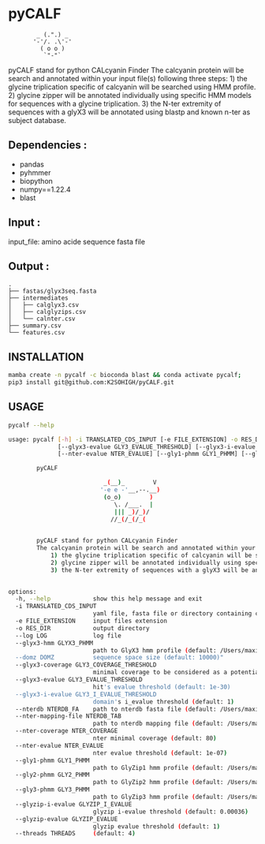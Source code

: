 # pyCALF

            _ (.".) _    
           '-'/. .\'-'   
             ( o o )     
              `"-"`  


pyCALF stand for python CALcyanin Finder
The calcyanin protein will be search and annotated within your input file(s) following three steps:
    1) the glycine triplication specific of calcyanin will be searched using HMM profile.
    2) glycine zipper will be annotated individually using specific HMM models for sequences with a glycine triplication.
    3) the N-ter extremity of sequences with a glyX3 will be annotated using blastp and known n-ter as subject database.
    
    
## Dependencies :
- pandas
- pyhmmer
- biopython
- numpy==1.22.4
- blast 


## Input :

input_file: amino acide sequence fasta file

## Output :

```
.
├── fastas/glyx3seq.fasta
├── intermediates
│   ├── calglyx3.csv
│   ├── calglyzips.csv
│   └── calnter.csv
├── summary.csv
└── features.csv
```

## INSTALLATION

```bash
mamba create -n pycalf -c bioconda blast && conda activate pycalf;
pip3 install git@github.com:K2SOHIGH/pyCALF.git
```

## USAGE

```bash
pycalf --help
```

```bash
usage: pycalf [-h] -i TRANSLATED_CDS_INPUT [-e FILE_EXTENSION] -o RES_DIR [--log LOG] [--glyx3-hmm GLYX3_PHMM] [--domz DOMZ] [--glyx3-coverage GLY3_COVERAGE_THRESHOLD]
              [--glyx3-evalue GLY3_EVALUE_THRESHOLD] [--glyx3-i-evalue GLY3_I_EVALUE_THRESHOLD] [--nterdb NTERDB_FA] [--nter-mapping-file NTERDB_TAB] [--nter-coverage NTER_COVERAGE]
              [--nter-evalue NTER_EVALUE] [--gly1-phmm GLY1_PHMM] [--gly2-phmm GLY2_PHMM] [--gly3-phmm GLY3_PHMM] [--glyzip-i-evalue GLYZIP_I_EVALUE] [--glyzip-evalue GLYZIP_EVALUE] [--threads THREADS]

        pyCALF

                           _(__)_        V
                          '-e e -'__,--.__)
                           (o_o)        ) 
                              \. /___.  |
                              ||| _)/_)/
                             //_(/_(/_(

                        
        pyCALF stand for python CALcyanin Finder
        The calcyanin protein will be search and annotated within your input file(s) following three steps:
            1) the glycine triplication specific of calcyanin will be searched using HMM profile.
            2) glycine zipper will be annotated individually using specific HMM models for sequences with a glycine triplication.
            3) the N-ter extremity of sequences with a glyX3 will be annotated using blastp and known n-ter as subject database.
        

options:
  -h, --help            show this help message and exit
  -i TRANSLATED_CDS_INPUT
                        yaml file, fasta file or directory containing cds fasta files
  -e FILE_EXTENSION     input files extension
  -o RES_DIR            output directory
  --log LOG             log file
  --glyx3-hmm GLYX3_PHMM
                        path to GlyX3 hmm profile (default: /Users/maxime/Documents/SRC/modules/pyCALF/pyCALF/datas/GlyX3.hmm)" 
  --domz DOMZ           sequence space size (default: 10000)"
  --glyx3-coverage GLY3_COVERAGE_THRESHOLD
                        minimal coverage to be considered as a potential calcyanin (default: 0.62)
  --glyx3-evalue GLY3_EVALUE_THRESHOLD
                        hit's evalue threshold (default: 1e-30)
  --glyx3-i-evalue GLY3_I_EVALUE_THRESHOLD
                        domain's i_evalue threshold (default: 1)
  --nterdb NTERDB_FA    path to nterdb fasta file (default: /Users/maxime/Documents/SRC/modules/pyCALF/pyCALF/datas/nterdb.fasta)
  --nter-mapping-file NTERDB_TAB
                        path to nterdb mapping file (default: /Users/maxime/Documents/SRC/modules/pyCALF/pyCALF/datas/nterdb.tsv)
  --nter-coverage NTER_COVERAGE
                        nter minimal coverage (default: 80)
  --nter-evalue NTER_EVALUE
                        nter evalue threshold (default: 1e-07)
  --gly1-phmm GLY1_PHMM
                        path to GlyZip1 hmm profile (default: /Users/maxime/Documents/SRC/modules/pyCALF/pyCALF/datas/Gly1.hmm)
  --gly2-phmm GLY2_PHMM
                        path to GlyZip2 hmm profile (default: /Users/maxime/Documents/SRC/modules/pyCALF/pyCALF/datas/Gly2.hmm)
  --gly3-phmm GLY3_PHMM
                        path to GlyZip3 hmm profile (default: /Users/maxime/Documents/SRC/modules/pyCALF/pyCALF/datas/Gly3.hmm)
  --glyzip-i-evalue GLYZIP_I_EVALUE
                        glyzip i-evalue threshold (default: 0.00036)
  --glyzip-evalue GLYZIP_EVALUE
                        glyzip evalue threshold (default: 1)
  --threads THREADS     (default: 4)
```


